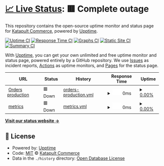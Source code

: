 # [📈 Live Status](https://demo.upptime.js.org): <!--live status--> **🟥 Complete outage**

This repository contains the open-source uptime monitor and status page for [Katapult Commerce](http://katapultcommerce.com), powered by [Upptime](https://github.com/upptime/upptime).

[![Uptime CI](https://github.com/MiAguila/uptime/workflows/Uptime%20CI/badge.svg)](https://github.com/MiAguila/uptime/actions?query=workflow%3A%22Uptime+CI%22)
[![Response Time CI](https://github.com/MiAguila/uptime/workflows/Response%20Time%20CI/badge.svg)](https://github.com/MiAguila/uptime/actions?query=workflow%3A%22Response+Time+CI%22)
[![Graphs CI](https://github.com/MiAguila/uptime/workflows/Graphs%20CI/badge.svg)](https://github.com/MiAguila/uptime/actions?query=workflow%3A%22Graphs+CI%22)
[![Static Site CI](https://github.com/MiAguila/uptime/workflows/Static%20Site%20CI/badge.svg)](https://github.com/MiAguila/uptime/actions?query=workflow%3A%22Static+Site+CI%22)
[![Summary CI](https://github.com/MiAguila/uptime/workflows/Summary%20CI/badge.svg)](https://github.com/MiAguila/uptime/actions?query=workflow%3A%22Summary+CI%22)

With [Upptime](https://upptime.js.org), you can get your own unlimited and free uptime monitor and status page, powered entirely by a GitHub repository. We use [Issues](https://github.com/MiAguila/uptime/issues) as incident reports, [Actions](https://github.com/MiAguila/uptime/actions) as uptime monitors, and [Pages](https://demo.upptime.js.org) for the status page.

<!--start: status pages-->
<!-- This summary is generated by Upptime (https://github.com/upptime/upptime) -->
<!-- Do not edit this manually, your changes will be overwritten -->
<!-- prettier-ignore -->
| URL | Status | History | Response Time | Uptime |
| --- | ------ | ------- | ------------- | ------ |
| <img alt="" src="https://icons.duckduckgo.com/ip3/orders.api.katapultcommerce.com.ico" height="13"> [Orders production](https://orders.api.katapultcommerce.com/api/health/) | 🟥 Down | [orders-production.yml](https://github.com/MiAguila/uptime/commits/HEAD/history/orders-production.yml) | <details><summary><img alt="Response time graph" src="./graphs/orders-production/response-time-week.png" height="20"> 0ms</summary><br><a href="https://uptime.katapultcommerce.com/history/orders-production"><img alt="Response time 222" src="https://img.shields.io/endpoint?url=https%3A%2F%2Fraw.githubusercontent.com%2FMiAguila%2Fuptime%2FHEAD%2Fapi%2Forders-production%2Fresponse-time.json"></a><br><a href="https://uptime.katapultcommerce.com/history/orders-production"><img alt="24-hour response time 0" src="https://img.shields.io/endpoint?url=https%3A%2F%2Fraw.githubusercontent.com%2FMiAguila%2Fuptime%2FHEAD%2Fapi%2Forders-production%2Fresponse-time-day.json"></a><br><a href="https://uptime.katapultcommerce.com/history/orders-production"><img alt="7-day response time 0" src="https://img.shields.io/endpoint?url=https%3A%2F%2Fraw.githubusercontent.com%2FMiAguila%2Fuptime%2FHEAD%2Fapi%2Forders-production%2Fresponse-time-week.json"></a><br><a href="https://uptime.katapultcommerce.com/history/orders-production"><img alt="30-day response time 0" src="https://img.shields.io/endpoint?url=https%3A%2F%2Fraw.githubusercontent.com%2FMiAguila%2Fuptime%2FHEAD%2Fapi%2Forders-production%2Fresponse-time-month.json"></a><br><a href="https://uptime.katapultcommerce.com/history/orders-production"><img alt="1-year response time 204" src="https://img.shields.io/endpoint?url=https%3A%2F%2Fraw.githubusercontent.com%2FMiAguila%2Fuptime%2FHEAD%2Fapi%2Forders-production%2Fresponse-time-year.json"></a></details> | <details><summary><a href="https://uptime.katapultcommerce.com/history/orders-production">0.00%</a></summary><a href="https://uptime.katapultcommerce.com/history/orders-production"><img alt="All-time uptime 65.87%" src="https://img.shields.io/endpoint?url=https%3A%2F%2Fraw.githubusercontent.com%2FMiAguila%2Fuptime%2FHEAD%2Fapi%2Forders-production%2Fuptime.json"></a><br><a href="https://uptime.katapultcommerce.com/history/orders-production"><img alt="24-hour uptime 0.00%" src="https://img.shields.io/endpoint?url=https%3A%2F%2Fraw.githubusercontent.com%2FMiAguila%2Fuptime%2FHEAD%2Fapi%2Forders-production%2Fuptime-day.json"></a><br><a href="https://uptime.katapultcommerce.com/history/orders-production"><img alt="7-day uptime 0.00%" src="https://img.shields.io/endpoint?url=https%3A%2F%2Fraw.githubusercontent.com%2FMiAguila%2Fuptime%2FHEAD%2Fapi%2Forders-production%2Fuptime-week.json"></a><br><a href="https://uptime.katapultcommerce.com/history/orders-production"><img alt="30-day uptime 0.00%" src="https://img.shields.io/endpoint?url=https%3A%2F%2Fraw.githubusercontent.com%2FMiAguila%2Fuptime%2FHEAD%2Fapi%2Forders-production%2Fuptime-month.json"></a><br><a href="https://uptime.katapultcommerce.com/history/orders-production"><img alt="1-year uptime 30.52%" src="https://img.shields.io/endpoint?url=https%3A%2F%2Fraw.githubusercontent.com%2FMiAguila%2Fuptime%2FHEAD%2Fapi%2Forders-production%2Fuptime-year.json"></a></details>
| <img alt="" src="https://icons.duckduckgo.com/ip3/metrics.api.katapultcommerce.com.ico" height="13"> [metrics](https://metrics.api.katapultcommerce.com/api/health) | 🟥 Down | [metrics.yml](https://github.com/MiAguila/uptime/commits/HEAD/history/metrics.yml) | <details><summary><img alt="Response time graph" src="./graphs/metrics/response-time-week.png" height="20"> 0ms</summary><br><a href="https://uptime.katapultcommerce.com/history/metrics"><img alt="Response time 174" src="https://img.shields.io/endpoint?url=https%3A%2F%2Fraw.githubusercontent.com%2FMiAguila%2Fuptime%2FHEAD%2Fapi%2Fmetrics%2Fresponse-time.json"></a><br><a href="https://uptime.katapultcommerce.com/history/metrics"><img alt="24-hour response time 0" src="https://img.shields.io/endpoint?url=https%3A%2F%2Fraw.githubusercontent.com%2FMiAguila%2Fuptime%2FHEAD%2Fapi%2Fmetrics%2Fresponse-time-day.json"></a><br><a href="https://uptime.katapultcommerce.com/history/metrics"><img alt="7-day response time 0" src="https://img.shields.io/endpoint?url=https%3A%2F%2Fraw.githubusercontent.com%2FMiAguila%2Fuptime%2FHEAD%2Fapi%2Fmetrics%2Fresponse-time-week.json"></a><br><a href="https://uptime.katapultcommerce.com/history/metrics"><img alt="30-day response time 0" src="https://img.shields.io/endpoint?url=https%3A%2F%2Fraw.githubusercontent.com%2FMiAguila%2Fuptime%2FHEAD%2Fapi%2Fmetrics%2Fresponse-time-month.json"></a><br><a href="https://uptime.katapultcommerce.com/history/metrics"><img alt="1-year response time 180" src="https://img.shields.io/endpoint?url=https%3A%2F%2Fraw.githubusercontent.com%2FMiAguila%2Fuptime%2FHEAD%2Fapi%2Fmetrics%2Fresponse-time-year.json"></a></details> | <details><summary><a href="https://uptime.katapultcommerce.com/history/metrics">0.00%</a></summary><a href="https://uptime.katapultcommerce.com/history/metrics"><img alt="All-time uptime 65.87%" src="https://img.shields.io/endpoint?url=https%3A%2F%2Fraw.githubusercontent.com%2FMiAguila%2Fuptime%2FHEAD%2Fapi%2Fmetrics%2Fuptime.json"></a><br><a href="https://uptime.katapultcommerce.com/history/metrics"><img alt="24-hour uptime 0.00%" src="https://img.shields.io/endpoint?url=https%3A%2F%2Fraw.githubusercontent.com%2FMiAguila%2Fuptime%2FHEAD%2Fapi%2Fmetrics%2Fuptime-day.json"></a><br><a href="https://uptime.katapultcommerce.com/history/metrics"><img alt="7-day uptime 0.00%" src="https://img.shields.io/endpoint?url=https%3A%2F%2Fraw.githubusercontent.com%2FMiAguila%2Fuptime%2FHEAD%2Fapi%2Fmetrics%2Fuptime-week.json"></a><br><a href="https://uptime.katapultcommerce.com/history/metrics"><img alt="30-day uptime 0.00%" src="https://img.shields.io/endpoint?url=https%3A%2F%2Fraw.githubusercontent.com%2FMiAguila%2Fuptime%2FHEAD%2Fapi%2Fmetrics%2Fuptime-month.json"></a><br><a href="https://uptime.katapultcommerce.com/history/metrics"><img alt="1-year uptime 30.52%" src="https://img.shields.io/endpoint?url=https%3A%2F%2Fraw.githubusercontent.com%2FMiAguila%2Fuptime%2FHEAD%2Fapi%2Fmetrics%2Fuptime-year.json"></a></details>

<!--end: status pages-->

[**Visit our status website →**](https://demo.upptime.js.org)

## 📄 License

- Powered by: [Upptime](https://github.com/upptime/upptime)
- Code: [MIT](./LICENSE) © [Katapult Commerce](http://katapultcommerce.com)
- Data in the `./history` directory: [Open Database License](https://opendatacommons.org/licenses/odbl/1-0/)
